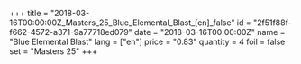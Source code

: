 +++
title = "2018-03-16T00:00:00Z_Masters_25_Blue_Elemental_Blast_[en]_false"
id = "2f51f88f-f662-4572-a371-9a77718ed079"
date = "2018-03-16T00:00:00Z"
name = "Blue Elemental Blast"
lang = ["en"]
price = "0.83"
quantity = 4
foil = false
set = "Masters 25"
+++

